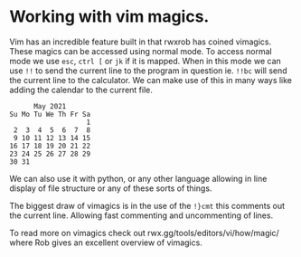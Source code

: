 # Working with vim magics.

Vim has an incredible feature built in that rwxrob has coined vimagics. These magics can be accessed using normal mode. To access normal mode we use `esc`, `ctrl [` or `jk` if it is mapped. When in this mode we can use `!!` to send the current line to the program in question ie. `!!bc` will send the current line to the calculator. We can make use of this in many ways like adding the calendar to the current file.

```
      May 2021        
Su Mo Tu We Th Fr Sa  
                   1  
 2  3  4  5  6  7  8  
 9 10 11 12 13 14 15  
16 17 18 19 20 21 22  
23 24 25 26 27 28 29  
30 31                 
```

We can also use it with python, or any other language allowing in line display of file structure or any of these sorts of things.

The biggest draw of vimagics is in the use of the `!}cmt` this comments out the current line. Allowing fast commenting and uncommenting of lines.

To read more on vimagics check out rwx.gg/tools/editors/vi/how/magic/ where Rob gives an excellent overview of vimagics.
